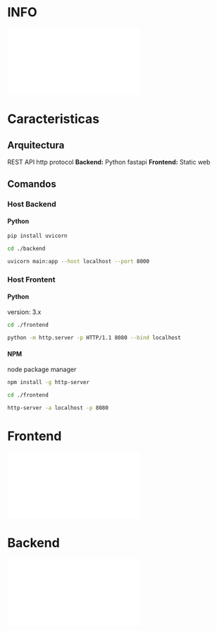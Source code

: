 # INFO

![EVENTO](./EVENTO.md)

# Caracteristicas
## Arquitectura
REST API http protocol
**Backend:** Python fastapi
**Frontend:** Static web

## Comandos
### Host Backend
#### Python
```bash
pip install uvicorn
```

```bash
cd ./backend
```

```bash
uvicorn main:app --host localhost --port 8000
```

### Host Frontent
#### Python
version: 3.x
```bash
cd ./frontend
```

```bash
python -m http.server -p HTTP/1.1 8080 --bind localhost
```

#### NPM
node package manager
```bash
npm install -g http-server
```

```bash
cd ./frontend
```

```bash
http-server -a localhost -p 8080
```

# Frontend

![FRONTEND](./frontend/FRONTEND.md)

# Backend

![BACKEND](./backend/BACKEND.md)
